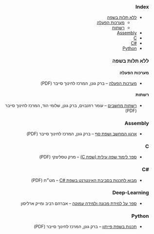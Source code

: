 <div dir="rtl">

### Index

* [ללא תלות בשפה](#ללא-תלות-בשפה)
    * [מערכות הפעלה](#מערכות-הפעלה)
    * [רשתות](#רשתות)
* [Assembly](#assembly)
* [C](#c)
* [C#&lrm;](#csharp)
* [Python](#python)


### ללא תלות בשפה

#### מערכות הפעלה

* [מערכות הפעלה](https://data.cyber.org.il/os/os_book.pdf) – ברק גונן&rlm;, המרכז לחינוך סייבר&rlm; (PDF)


#### רשתות

* [רשתות מחשבים](https://data.cyber.org.il/networks/networks.pdf) – עומר רוזנבוים&rlm;, ברק גונן&rlm;, שלומי הוד&rlm;, המרכז לחינוך סייבר&rlm; (PDF)


### Assembly

* [ארגון המחשב ושפת סף](https://data.cyber.org.il/assembly/assembly_book.pdf) – ברק גונן&rlm;, המרכז לחינוך סייבר&rlm; (PDF)


### C

* [ספר לימוד שפה עילית (שפת C)](https://moked.education.gov.il/MafmarFiles/C_LangIG_3Version.pdf) – מרק טסליצקי&rlm; (PDF)


### <a id="csharp"></a>C#&lrm;

* [מבוא לתכנות בסביבת האינטרנט בשפת C#&lrm;](https://meyda.education.gov.il/files/free%20books/%D7%9E%D7%91%D7%95%D7%90%20%D7%9C%D7%AA%D7%9B%D7%A0%D7%95%D7%AA%20%D7%91%D7%A1%D7%91%D7%99%D7%91%D7%AA%20%D7%94%D7%90%D7%99%D7%A0%D7%98%D7%A8%D7%A0%D7%98%20090216.pdf) – מט״ח&rlm; (PDF)


### Deep-Learning

* [ספר על למידת מכונה ולמידה עמוקה](https://github.com/AvrahamRaviv/Deep-Learning-in-Hebrew) – אברהם רביב&rlm; ומייק ארליסון&rlm;


### Python

* [תכנות בשפת פייתון](https://data.cyber.org.il/python/python_book.pdf) – ברק גונן&rlm;, המרכז לחינוך סייבר&rlm; (PDF)

</div>
